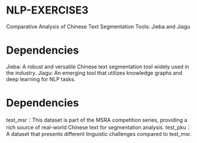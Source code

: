 # NLP-EXERCISE3
Comparative Analysis of Chinese Text Segmentation Tools: Jieba and Jiagu
# Dependencies
Jieba: A robust and versatile Chinese text segmentation tool widely used in the industry.
Jiagu: An emerging tool that utilizes knowledge graphs and deep learning for NLP tasks.
# Dependencies
test_msr：This dataset is part of the MSRA competition series, providing a rich source of real-world Chinese text for segmentation analysis.
test_pku：A dataset that presents different linguistic challenges compared to test_msr.

